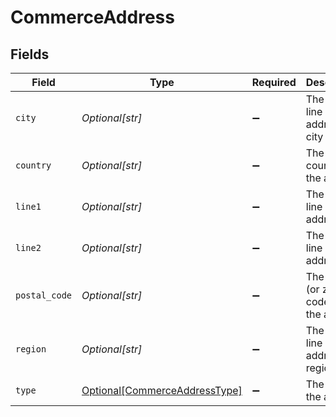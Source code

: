 # CommerceAddress


## Fields

| Field                                                                       | Type                                                                        | Required                                                                    | Description                                                                 |
| --------------------------------------------------------------------------- | --------------------------------------------------------------------------- | --------------------------------------------------------------------------- | --------------------------------------------------------------------------- |
| `city`                                                                      | *Optional[str]*                                                             | :heavy_minus_sign:                                                          | The third line of the address, or city                                      |
| `country`                                                                   | *Optional[str]*                                                             | :heavy_minus_sign:                                                          | The country for the address                                                 |
| `line1`                                                                     | *Optional[str]*                                                             | :heavy_minus_sign:                                                          | The first line of the address                                               |
| `line2`                                                                     | *Optional[str]*                                                             | :heavy_minus_sign:                                                          | The second line of the address                                              |
| `postal_code`                                                               | *Optional[str]*                                                             | :heavy_minus_sign:                                                          | The postal (or zip) code for the address                                    |
| `region`                                                                    | *Optional[str]*                                                             | :heavy_minus_sign:                                                          | The fourth line of the address, or region                                   |
| `type`                                                                      | [Optional[CommerceAddressType]](../../models/shared/commerceaddresstype.md) | :heavy_minus_sign:                                                          | The type of the address                                                     |